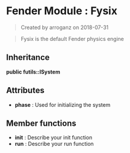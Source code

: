 # Fender Module : Fysix
> Created by arroganz on 2018-07-31

> Fysix is the default Fender physics engine

## Inheritance
**public futils::ISystem**

## Attributes
+ **phase** : Used for initializing the system
## Member functions
+ **init** : Describe your init function 
+ **run** : Describe your run function
